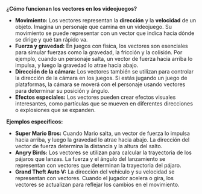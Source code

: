 **¿Cómo funcionan los vectores en los videojuegos?**

* **Movimiento:** Los vectores representan la **dirección** y la **velocidad** de un objeto.  Imagina un personaje que camina en un videojuego. Su movimiento se puede representar con un vector que indica hacia dónde se dirige y qué tan rápido va. 
* **Fuerza y gravedad:** En juegos con física, los vectores son esenciales para simular fuerzas como la gravedad, la fricción y la colisión. Por ejemplo, cuando un personaje salta, un vector de fuerza hacia arriba lo impulsa, y luego la gravedad lo atrae hacia abajo. 
* **Dirección de la cámara:** Los vectores también se utilizan para controlar la dirección de la cámara en los juegos.  Si estás jugando un juego de plataformas, la cámara se moverá con el personaje usando vectores para determinar su posición y ángulo.
* **Efectos especiales:** Los vectores pueden crear efectos visuales interesantes, como partículas que se mueven en diferentes direcciones o explosiones que se expanden.

**Ejemplos específicos:**

* **Super Mario Bros:**  Cuando Mario salta, un vector de fuerza lo impulsa hacia arriba, y luego la gravedad lo atrae hacia abajo. La dirección del vector de fuerza determina la distancia y la altura del salto.
* **Angry Birds:** Los vectores se utilizan para calcular la trayectoria de los pájaros que lanzas.  La fuerza y el ángulo del lanzamiento se representan con vectores que determinan la trayectoria del pájaro.
* **Grand Theft Auto V:** La dirección del vehículo y su velocidad se representan con vectores.  Cuando el jugador acelera o gira, los vectores se actualizan para reflejar los cambios en el movimiento.

